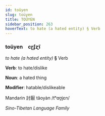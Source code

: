 ```yaml
---
id: toüyen
slug: toüyen
title: TOÜYEN
sidebar_position: 263
hoverText: to hate (a hated entity) § Verb
---
```


### toüyen&emsp;<span kind="abugida">cɽʄɀ̃ɿ</span>

*to hate (a hated entity)* **§** Verb

**Verb**: to hate/dislike

**Noun**: a hated thing

**Modifier**: hatable/dislikeable

Mandarin 討厭 tǎoyàn /tʰɑʊ̯jɛn/

*Sino-Tibetan Language Family*